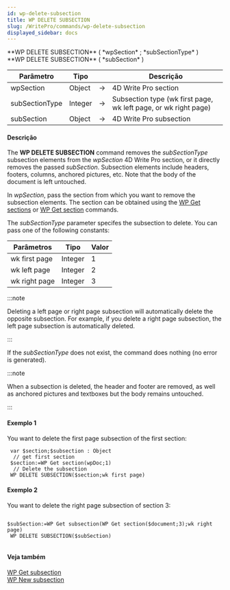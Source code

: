 ```yaml
---
id: wp-delete-subsection
title: WP DELETE SUBSECTION
slug: /WritePro/commands/wp-delete-subsection
displayed_sidebar: docs
---
```


<!--REF #_command_.WP DELETE SUBSECTION.Syntax-->**WP DELETE SUBSECTION** ( *wpSection* ; *subSectionType* )<br/>**WP DELETE SUBSECTION** ( *subSection* )<!-- END REF-->

<!--REF #_command_.WP DELETE SUBSECTION.Params-->

| Parâmetro      | Tipo    |                             | Descrição                                                                          |
| -------------- | ------- | --------------------------- | ---------------------------------------------------------------------------------- |
| wpSection      | Object  | &#8594; | 4D Write Pro section                                                               |
| subSectionType | Integer | &#8594; | Subsection type (wk first page, wk left page, or wk right page) |
| subSection     | Object  | &#8594; | 4D Write Pro subsection                                                            |

<!-- END REF-->

#### Descrição

The **WP DELETE SUBSECTION** command <!--REF #_command_.WP DELETE SUBSECTION.Summary-->removes the *subSectionType* subsection elements from the *wpSection* 4D Write Pro section, or it directly removes the passed *subSection*<!-- END REF-->. Subsection elements include headers, footers, columns, anchored pictures, etc. Note that the body of the document is left untouched.

In *wpSection*, pass the section from which you want to remove the subsection elements. The section can be obtained using the [WP Get sections](../commands-legacy/wp-get-sections.md) or [WP Get section](../commands-legacy/wp-get-section.md) commands.

The *subSectionType* parameter specifes the subsection to delete. You can pass one of the following constants:

| Parâmetros    | Tipo    | Valor |
| ------------- | ------- | ----- |
| wk first page | Integer | 1     |
| wk left page  | Integer | 2     |
| wk right page | Integer | 3     |

:::note

Deleting a left page or right page subsection will automatically delete the opposite subsection. For example, if you delete a right page subsection, the left page subsection is automatically deleted.

:::

If the *subSectionType* does not exist, the command does nothing (no error is generated).

:::note

When a subsection is deleted, the header and footer are removed, as well as anchored pictures and textboxes but the body remains untouched.

:::

#### Exemplo 1

You want to delete the first page subsection of the first section:

```4d
 var $section;$subsection : Object
  // get first section
 $section:=WP Get section(wpDoc;1)
  // Delete the subsection
 WP DELETE SUBSECTION($section;wk first page)
```

#### Exemplo 2

You want to delete the right page subsection of section 3:

```4d

$subSection:=WP Get subsection(WP Get section($document;3);wk right page)
 WP DELETE SUBSECTION($subSection)
 
```

#### Veja também

[WP Get subsection](../commands-legacy/wp-get-subsection.md)\
[WP New subsection](../commands-legacy/wp-new-subsection.md)
